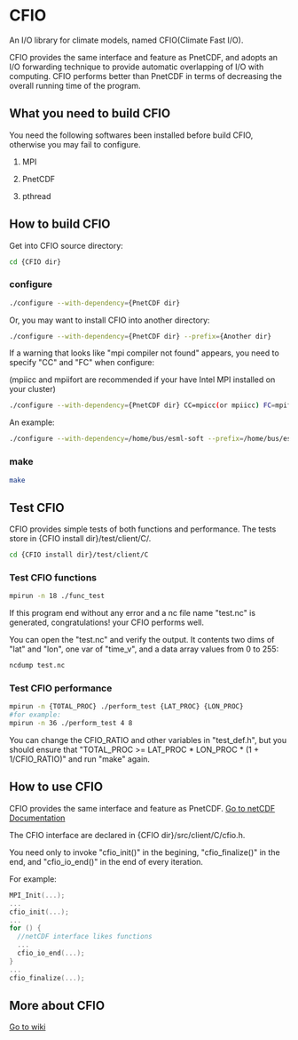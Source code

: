 CFIO
====

An I/O library for climate models, named CFIO(Climate Fast I/O).

CFIO provides the same interface and feature as PnetCDF, and adopts an I/O forwarding technique to provide automatic overlapping
of I/O with computing. CFIO performs better than PnetCDF in terms of decreasing the overall running time of the program.


What you need to build CFIO
---------------------------

You need the following softwares been installed before build CFIO, otherwise you may fail to configure.

1. MPI

2. PnetCDF

3. pthread


How to build CFIO
-----------------

Get into CFIO source directory:

```bash
cd {CFIO dir}
```

### configure ###

```bash
./configure --with-dependency={PnetCDF dir} 
```

Or, you may want to install CFIO into another directory:

```bash
./configure --with-dependency={PnetCDF dir} --prefix={Another dir} 
```

If a warning that looks like "mpi compiler not found" appears, you need to specify "CC" and "FC" when configure: 

(mpiicc and mpiifort are recommended if your have Intel MPI installed on your cluster)

```bash
./configure --with-dependency={PnetCDF dir} CC=mpicc(or mpiicc) FC=mpifort(or mpiifort)
```

An example:

```bash
./configure --with-dependency=/home/bus/esml-soft --prefix=/home/bus/esml-cfio CC=mpiicc FC=mpiifort
```

### make ###

```bash
make
```

Test CFIO
---------

CFIO provides simple tests of both functions and performance. The tests store in {CFIO install dir}/test/client/C/.

```bash
cd {CFIO install dir}/test/client/C
```

### Test CFIO functions ###

```bash
mpirun -n 18 ./func_test
```

If this program end without any error and a nc file name "test.nc" is generated, congratulations! your CFIO performs well.

You can open the "test.nc" and verify the output. It contents two dims of "lat" and "lon", one var of "time_v", and a data array values from 0 to 255:

```bash
ncdump test.nc
```

### Test CFIO performance ###

```bash
mpirun -n {TOTAL_PROC} ./perform_test {LAT_PROC} {LON_PROC}
#for example:
mpirun -n 36 ./perform_test 4 8
```

You can change the CFIO_RATIO and other variables in "test_def.h", but you should ensure that "TOTAL_PROC >= LAT_PROC * LON_PROC * (1 + 1/CFIO_RATIO)" and run "make" again.


How to use CFIO
---------------

CFIO provides the same interface and feature as PnetCDF. [Go to netCDF Documentation](http://www.unidata.ucar.edu/software/netcdf/docs/index.html)

The CFIO interface are declared in {CFIO dir}/src/client/C/cfio.h.

You need only to invoke "cfio_init()" in the begining, "cfio_finalize()" in the end, and "cfio_io_end()" in the end of every iteration.

For example:

```c
MPI_Init(...);
...
cfio_init(...);
...
for () {
  //netCDF interface likes functions
  ...
  cfio_io_end(...);
}
...
cfio_finalize(...);

```

More about CFIO
---------------

[Go to wiki](https://github.com/CFIO/CFIO/wiki)


